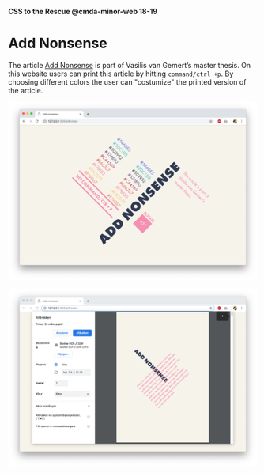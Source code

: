 **CSS to the Rescue @cmda-minor-web 18-19**

# Add Nonsense

The article [Add Nonsense](https://exclusive-design.vasilis.nl/add-nonsense/) is part of Vasilis van Gemert’s master thesis. On this website users can print this article by hitting `command/ctrl +p`. By choosing different colors the user can "costumize" the printed version of the article.

![screenshot](screenshot.png)

![screenshot2](screenshot2.png)
